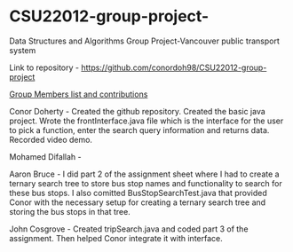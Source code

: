 # CSU22012-group-project-
Data Structures and Algorithms Group Project-Vancouver public transport system

Link to repository - https://github.com/conordoh98/CSU22012-group-project

<ins>Group Members list and contributions</ins>

Conor Doherty - Created the github repository. Created the basic java project. Wrote the frontInterface.java file which is the interface for the user to pick a function, enter the search query information and returns data. Recorded video demo.

Mohamed Difallah - 

Aaron Bruce - I did part 2 of the assignment 
sheet where I had to create a ternary 
search tree to store bus stop names and 
functionality to search for these bus stops. 
I also comitted BusStopSearchTest.java that
provided Conor with the necessary setup for 
creating a ternary search tree and storing 
the bus stops in that tree.


John Cosgrove -  Created tripSearch.java and coded part 3 of the assignment. Then helped Conor integrate it with interface.
